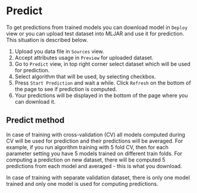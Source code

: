 # Predict

To get predictions from trained models you can download model in `Deploy` view or you can upload test dataset into MLJAR and use it for prediction. This situation is described below.

 1. Upload you data file in `Sources` view.
 2. Accept attributes usage in `Preview` for uploaded dataset.
 3. Go to `Predict` view, in top right corner select dataset which will be used for prediction.
 4. Select algorithm that will be used, by selecting checkbox.
 5. Press `Start Prediction` and wait a while. Click `Refresh` on the bottom of the page to see if prediction is computed.
 6. Your predictions will be displayed in the bottom of the page where you can download it.

## Predict method

In case of training with cross-validation (CV) all models computed during CV will be used for prediction
and their predictions will be averaged. For example, if you run algorithm training with 5 fold CV, then for
each parameter setting you have 5 models trained on different train folds. For computing a prediction
on new dataset, there will be computed 5 predictions from each model and averaged - this is what you download.

In case of training with separate validation dataset, there is only one model trained and only one model is
used for computing predictions.
